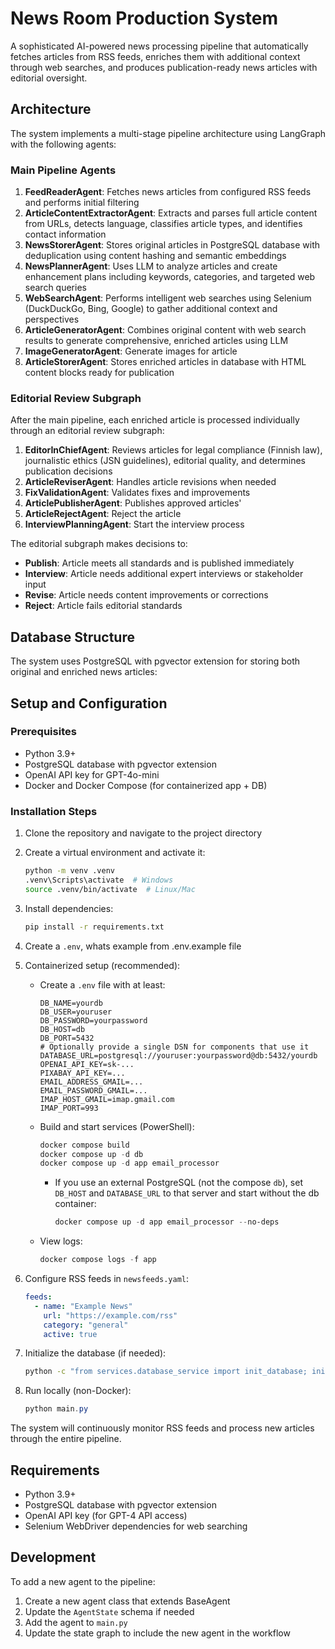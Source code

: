 # News Room Production System

A sophisticated AI-powered news processing pipeline that automatically fetches articles from RSS feeds, enriches them with additional context through web searches, and produces publication-ready news articles with editorial oversight.

## Architecture

The system implements a multi-stage pipeline architecture using LangGraph with the following agents:

### Main Pipeline Agents

1. **FeedReaderAgent**: Fetches news articles from configured RSS feeds and performs initial filtering
2. **ArticleContentExtractorAgent**: Extracts and parses full article content from URLs, detects language, classifies article types, and identifies contact information
3. **NewsStorerAgent**: Stores original articles in PostgreSQL database with deduplication using content hashing and semantic embeddings
4. **NewsPlannerAgent**: Uses LLM to analyze articles and create enhancement plans including keywords, categories, and targeted web search queries
5. **WebSearchAgent**: Performs intelligent web searches using Selenium (DuckDuckGo, Bing, Google) to gather additional context and perspectives
6. **ArticleGeneratorAgent**: Combines original content with web search results to generate comprehensive, enriched articles using LLM
7. **ImageGeneratorAgent**: Generate images for article
8. **ArticleStorerAgent**: Stores enriched articles in database with HTML content blocks ready for publication

### Editorial Review Subgraph

After the main pipeline, each enriched article is processed individually through an editorial review subgraph:

1. **EditorInChiefAgent**: Reviews articles for legal compliance (Finnish law), journalistic ethics (JSN guidelines), editorial quality, and determines publication decisions
2. **ArticleReviserAgent**: Handles article revisions when needed
3. **FixValidationAgent**: Validates fixes and improvements
4. **ArticlePublisherAgent**: Publishes approved articles'
5. **ArticleRejectAgent**: Reject the article
6. **InterviewPlanningAgent**: Start the interview process

The editorial subgraph makes decisions to:

- **Publish**: Article meets all standards and is published immediately
- **Interview**: Article needs additional expert interviews or stakeholder input
- **Revise**: Article needs content improvements or corrections
- **Reject**: Article fails editorial standards

## Database Structure

The system uses PostgreSQL with pgvector extension for storing both original and enriched news articles:

## Setup and Configuration

### Prerequisites

- Python 3.9+
- PostgreSQL database with pgvector extension
- OpenAI API key for GPT-4o-mini
- Docker and Docker Compose (for containerized app + DB)

### Installation Steps

1. Clone the repository and navigate to the project directory

2. Create a virtual environment and activate it:

   ```bash
   python -m venv .venv
   .venv\Scripts\activate  # Windows
   source .venv/bin/activate  # Linux/Mac
   ```

3. Install dependencies:

   ```bash
   pip install -r requirements.txt
   ```

4. Create a `.env`, whats example from .env.example file

5. Containerized setup (recommended):

    - Create a `.env` file with at least:

       ```env
       DB_NAME=yourdb
       DB_USER=youruser
       DB_PASSWORD=yourpassword
       DB_HOST=db
       DB_PORT=5432
      # Optionally provide a single DSN for components that use it
      DATABASE_URL=postgresql://youruser:yourpassword@db:5432/yourdb
       OPENAI_API_KEY=sk-...
       PIXABAY_API_KEY=...
       EMAIL_ADDRESS_GMAIL=...
       EMAIL_PASSWORD_GMAIL=...
       IMAP_HOST_GMAIL=imap.gmail.com
       IMAP_PORT=993
       ```

    - Build and start services (PowerShell):

       ```powershell
       docker compose build
       docker compose up -d db
       docker compose up -d app email_processor
       ```

       - If you use an external PostgreSQL (not the compose `db`), set `DB_HOST` and `DATABASE_URL` to that server and start without the db container:

          ```powershell
          docker compose up -d app email_processor --no-deps
          ```

    - View logs:

       ```powershell
       docker compose logs -f app
       ```

6. Configure RSS feeds in `newsfeeds.yaml`:

   ```yaml
   feeds:
     - name: "Example News"
       url: "https://example.com/rss"
       category: "general"
       active: true
   ```

7. Initialize the database (if needed):

   ```bash
   python -c "from services.database_service import init_database; init_database()"
   ```

8. Run locally (non-Docker):

   ```powershell
   python main.py
   ```

The system will continuously monitor RSS feeds and process new articles through the entire pipeline.

## Requirements

- Python 3.9+
- PostgreSQL database with pgvector extension
- OpenAI API key (for GPT-4 API access)
- Selenium WebDriver dependencies for web searching

## Development

To add a new agent to the pipeline:

1. Create a new agent class that extends BaseAgent
2. Update the `AgentState` schema if needed
3. Add the agent to `main.py`
4. Update the state graph to include the new agent in the workflow
